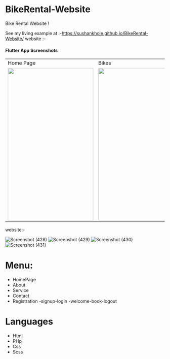 # BikeRental-Website
Bike Rental Website !
 
See my living example at :-https://sushankhole.github.io/BikeRental-Website/
website :-

#### Flutter App Screenshots

<table>
  <tr>
    <td>Home Page</td>
     <td>Bikes</td>
     <td>Signup</td>
     <td>Welcome Page</td>
  </tr>
  <tr>
    <td><img src="
![Screenshot (428)](https://user-images.githubusercontent.com/55824155/113181832-d3f4e800-926f-11eb-86f3-b3440a5ce124.png)" width=270 height=480></td>
    <td><img src="https://user-images.githubusercontent.com/55824155/113181849-d8210580-926f-11eb-95e9-98601a40ea4d.png" width=270 height=480></td>
    <td><img src="![Screenshot (430)](https://user-images.githubusercontent.com/55824155/113181860-dbb48c80-926f-11eb-80c8-16bc0bc8c8ec.png)" width=270 height=480></td>
    <td><img src="![Screenshot (431)](https://user-images.githubusercontent.com/55824155/113181868-dd7e5000-926f-11eb-8462-6f8c1d1165ff.png)" width=270 height=480></td>
  </tr>
 </table>




website:-

![Screenshot (428)](https://user-images.githubusercontent.com/55824155/113181832-d3f4e800-926f-11eb-86f3-b3440a5ce124.png)
![Screenshot (429)](https://user-images.githubusercontent.com/55824155/113181849-d8210580-926f-11eb-95e9-98601a40ea4d.png)
![Screenshot (430)](https://user-images.githubusercontent.com/55824155/113181860-dbb48c80-926f-11eb-80c8-16bc0bc8c8ec.png)
![Screenshot (431)](https://user-images.githubusercontent.com/55824155/113181868-dd7e5000-926f-11eb-8462-6f8c1d1165ff.png)

# Menu:
- HomePage
- About
- Service
- Contact
- Registration -signup-login -welcome-book-logout
# Languages
- Html
- PHp
- Css
- Scss
